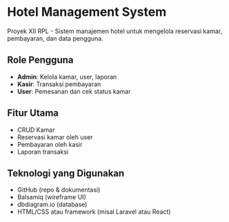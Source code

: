 # Hotel Management System

Proyek XII RPL - Sistem manajemen hotel untuk mengelola reservasi kamar, pembayaran, dan data pengguna.

## Role Pengguna
- **Admin**: Kelola kamar, user, laporan
- **Kasir**: Transaksi pembayaran
- **User**: Pemesanan dan cek status kamar

## Fitur Utama
- CRUD Kamar
- Reservasi kamar oleh user
- Pembayaran oleh kasir
- Laporan transaksi

## Teknologi yang Digunakan
- GitHub (repo & dokumentasi)
- Balsamiq (wireframe UI)
- dbdiagram.io (database)
- HTML/CSS atau framework (misal Laravel atau React)

